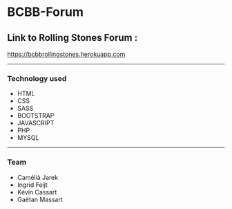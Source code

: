 # BCBB-Forum

## Link to Rolling Stones Forum :

https://bcbbrollingstones.herokuapp.com

_____________________________________________________________________________


### Technology used

- HTML
- CSS
- SASS
- BOOTSTRAP
- JAVASCRIPT
- PHP
- MYSQL

_____________________________________________________________________________

### Team

- Camélià Jarek
- Ingrid Feijt
- Kévin Cassart
- Gaëtan Massart


